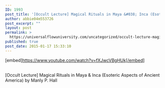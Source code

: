 ```yaml
---
ID: 1993
post_title: '[Occult Lecture] Magical Rituals in Maya &#038; Inca (Esoteric Aspects of Ancient America)'
author: abbie04m553726
post_excerpt: ""
layout: post
permalink: >
  https://universalflowuniversity.com/uncategorized/occult-lecture-magical-rituals-in-maya-inca-esoteric-aspects-of-ancient-america/
published: true
post_date: 2015-01-17 15:33:10
---
```

[embed]https://www.youtube.com/watch?v=fXJwcVBgHUk[/embed]</br></br>
<p>[Occult Lecture] Magical Rituals in Maya & Inca (Esoteric Aspects of Ancient America) by Manly P. Hall</p>